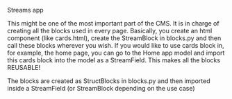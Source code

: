 Streams app

This might be one of the most important part of the CMS. It is in charge of creating all the blocks used in every page.
Basically, you create an html component (like cards.html), create the StreamBlock in blocks.py and then call these blocks wherever
you wish. If you would like to use cards block in, for example, the home page, you can go to the Home app model and import this
cards block into the model as a StreamField. This makes all the blocks REUSABLE!

The blocks are created as StructBlocks in blocks.py and then imported inside a StreamField (or StreamBlock depending on the use case)